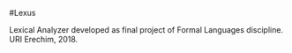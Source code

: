 #Lexus

Lexical Analyzer developed as final project of Formal Languages discipline. URI Erechim, 2018.